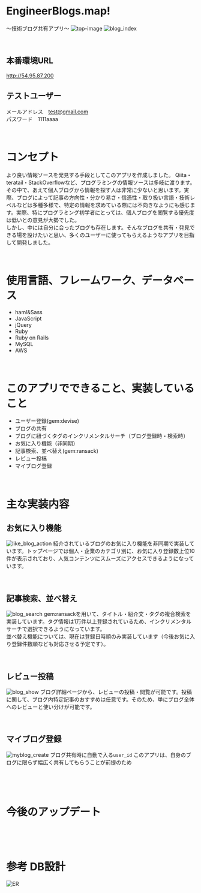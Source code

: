 # EngineerBlogs.map!
〜技術ブログ共有アプリ〜
![top-image](https://user-images.githubusercontent.com/62419040/82435702-a677d380-9acf-11ea-93b5-db6200aef2f3.jpg)
![blog_index](https://user-images.githubusercontent.com/62419040/82435799-cb6c4680-9acf-11ea-9f23-55644aa24909.jpg)
<p>&nbsp</p>

## 本番環境URL
http://54.95.87.200

## テストユーザー
メールアドレス　test@gmail.com<br>パスワード　1111aaaa
<p>&nbsp</p>

# コンセプト
より良い情報ソースを発見する手段としてこのアプリを作成しました。
Qiita・teratail・StackOverflowなど、プログラミングの情報ソースは多岐に渡ります。その中で、あえて個人ブログから情報を探す人は非常に少ないと思います。実際、ブログによって記事の方向性・分かり易さ・信憑性・取り扱い言語・技術レベルなどは多種多様で、特定の情報を求めている際には不向きなようにも感じます。実際、特にプログラミング初学者にとっては、個人ブログを閲覧する優先度は低いとの意見が大勢でした。<br>
しかし、中には自分に合ったブログも存在します。そんなブログを共有・発見できる場を設けたいと思い、多くのユーザーに使ってもらえるようなアプリを目指して開発しました。
<p>&nbsp</p>

# 使用言語、フレームワーク、データベース
- haml&Sass
- JavaScript
- jQuery
- Ruby
- Ruby on Rails
- MySQL
- AWS
<p>&nbsp</p>

# このアプリでできること、実装していること
- ユーザー登録(gem:devise)
- ブログの共有
- ブログに紐づくタグのインクリメンタルサーチ（ブログ登録時・検索時）
- お気に入り機能（非同期）
- 記事検索、並べ替え(gem:ransack)
- レビュー投稿
- マイブログ登録
<p>&nbsp</p>

# 主な実装内容

## お気に入り機能
![like_blog_action](https://user-images.githubusercontent.com/62419040/82435748-b8f20d00-9acf-11ea-9747-bde06a375883.gif)
紹介されているブログのお気に入り機能を非同期で実装しています。トップページでは個人・企業のカテゴリ別に、お気に入り登録数上位10件が表示されており、人気コンテンツにスムーズにアクセスできるようになっています。
<p>&nbsp</p>

## 記事検索、並べ替え
![blog_search](https://user-images.githubusercontent.com/62419040/82435783-c4ddcf00-9acf-11ea-8b85-027dda6a8918.gif)
gem:ransackを用いて、タイトル・紹介文・タグの複合検索を実装しています。タグ情報は1万件以上登録されているため、インクリメンタルサーチで選択できるようになっています。  
並べ替え機能については、現在は登録日時順のみ実装しています（今後お気に入り登録件数順なども対応させる予定です）。
<p>&nbsp</p>

## レビュー投稿
![blog_show](https://user-images.githubusercontent.com/62419040/82435782-c4453880-9acf-11ea-8d54-072cf7366c28.jpg)
ブログ詳細ページから、レビューの投稿・閲覧が可能です。投稿に関して、ブログ内特定記事のおすすめは任意です。そのため、単にブログ全体へのレビューと使い分けが可能です。
<p>&nbsp</p>

## マイブログ登録
![myblog_create](https://user-images.githubusercontent.com/62419040/82435715-ac6db480-9acf-11ea-8561-ec944d62fc1a.gif)
ブログ共有時に自動で入る`user_id`
このアプリは、自身のブログに限らず幅広く共有してもらうことが前提のため

<p>&nbsp</p>
<p>&nbsp</p>

# 今後のアップデート

<br>

<p>&nbsp</p>

# 参考 DB設計
![ER](https://user-images.githubusercontent.com/62419040/82435780-c4453880-9acf-11ea-94b2-4cee199ece5f.jpeg)
